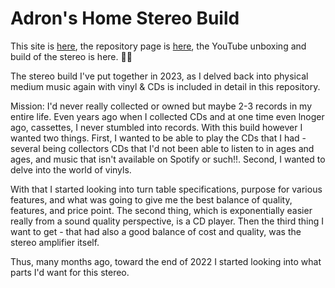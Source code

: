 # Adron's Home Stereo Build

This site is [here](https://adron.github.io/stereo-build/), the repository page is [here](https://github.com/Adron/stereo-build), the YouTube unboxing and build of the stereo is here. 🤘🏻

The stereo build I've put together in 2023, as I delved back into physical medium music again with vinyl & CDs is included in detail in this repository.

Mission: I'd never really collected or owned but maybe 2-3 records in my entire life. Even years ago when I collected CDs and at one time even lnoger ago, cassettes, I never stumbled into records. With this build however I wanted two things. First, I wanted to be able to play the CDs that I had - several being collectors CDs that I'd not been able to listen to in ages and ages, and music that isn't available on Spotify or such!!. Second, I wanted to delve into the world of vinyls.

With that I started looking into turn table specifications, purpose for various features, and what was going to give me the best balance of quality, features, and price point. The second thing, which is exponentially easier really from a sound quality perspective, is a CD player. Then the third thing I want to get - that had also a good balance of cost and quality, was the stereo amplifier itself.

Thus, many months ago, toward the end of 2022 I started looking into what parts I'd want for this stereo.
